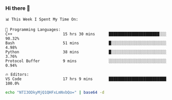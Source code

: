 ### Hi there 👋

<!--START_SECTION:waka-->
```text
📊 This Week I Spent My Time On: 

💬 Programming Languages: 
C++                      15 hrs 30 mins      ██████████████████████░░░   90.32% 
Bash                     51 mins             █░░░░░░░░░░░░░░░░░░░░░░░░   4.98% 
Python                   38 mins             █░░░░░░░░░░░░░░░░░░░░░░░░   3.76% 
Protocol Buffer          9 mins              ░░░░░░░░░░░░░░░░░░░░░░░░░   0.94%

🔥 Editors: 
VS Code                  17 hrs 9 mins       █████████████████████████   100.0%
```


<!--END_SECTION:waka-->

```bash
echo "NTI3ODkyMjQ1QHFxLmNvbQo=" | base64 -d
```
